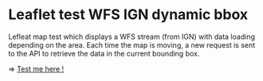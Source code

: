 # Leaflet test WFS IGN dynamic bbox
Lefleat map test which displays a WFS stream (from IGN) with data loading depending on the area. Each time the map is moving, a new request is sent to the API to retrieve the data in the current bounding box.

=> <a target="_blank" href="https://julien1793.github.io/Leaflet-Test-WFS-dynamic-bbox/"> Test me here ! </a>
